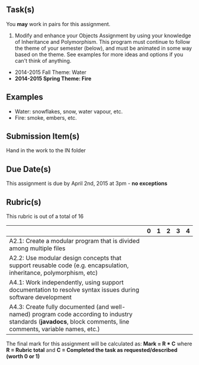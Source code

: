 Task(s)
-------
You **may** work in pairs for this assignment.

1. Modify and enhance your Objects Assignment by using your knowledge of Inheritance and Polymorphism. This program must continue to follow the theme of your semester (below), and must be animated in some way based on the theme.  See examples for more ideas and options if you can't think of anything.

* 2014-2015 Fall Theme: Water
* __2014-2015 Spring Theme: Fire__

Examples
----------
  * Water: snowflakes, snow, water vapour, etc.
  * Fire: smoke, embers, etc. 

Submission Item(s)
------------------
Hand in the work to the IN folder

Due Date(s)
-----------
This assignment is due by April 2nd, 2015 at 3pm - **no exceptions**

Rubric(s)
---------
This rubric is out of a total of 16

| | 0 | 1 | 2 | 3 | 4 |
|---| --- | --- | --- | --- | --- |
|A2.1: Create a modular program that is divided among multiple files  | | | | | |
|A2.2: Use modular design concepts that support reusable code (e.g. encapsulation, inheritance, polymorphism, etc)  | | | | | |
|A4.1: Work independently, using support documentation to resolve syntax issues during software development  | | | | | |
|A4.3: Create fully documented (and well-named) program code according to industry standards (**javadocs**, block comments, line comments, variable names, etc.)  | | | | | |

The final mark for this assignment will be calculated as: __Mark = R * C__ where **R = Rubric total** and **C = Completed the task as requested/described (worth 0 or 1)**
